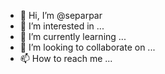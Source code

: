 - 👋 Hi, I’m @separpar
- 👀 I’m interested in ...
- 🌱 I’m currently learning ...
- 💞️ I’m looking to collaborate on ...
- 📫 How to reach me ...

<!---
separpar/separpar is a ✨ special ✨ repository because its `README.md` (this file) appears on your GitHub profile.
You can click the Preview link to take a look at your changes.
--->
